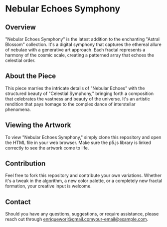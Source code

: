 # Nebular Echoes Symphony

## Overview
"Nebular Echoes Symphony" is the latest addition to the enchanting "Astral Blossom" collection. It's a digital symphony that captures the ethereal allure of nebulae with a generative art approach. Each fractal represents a harmony of the cosmic scale, creating a patterned array that echoes the celestial order.

## About the Piece
This piece marries the intricate details of "Nebular Echoes" with the structured beauty of "Celestial Symphony," bringing forth a composition that celebrates the vastness and beauty of the universe. It's an artistic rendition that pays homage to the complex dance of interstellar phenomena.

## Viewing the Artwork
To view "Nebular Echoes Symphony," simply clone this repository and open the HTML file in your web browser. Make sure the p5.js library is linked correctly to see the artwork come to life.

## Contribution
Feel free to fork this repository and contribute your own variations. Whether it's a tweak in the algorithm, a new color palette, or a completely new fractal formation, your creative input is welcome.

## Contact
Should you have any questions, suggestions, or require assistance, please reach out through [enriquewori@gmail.comyour-email@example.com](mailto:enriquewori@gmail.com).
